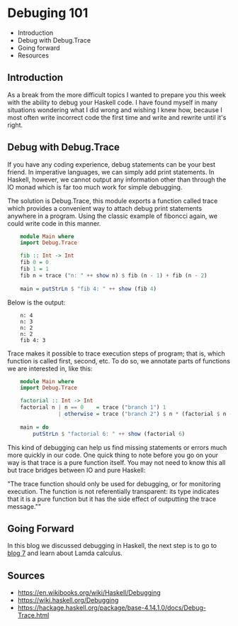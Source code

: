 # Debuging 101

* Introduction
* Debug with Debug.Trace
* Going forward
* Resources

## Introduction

As a break from the more difficult topics I wanted to prepare you this week with the ability to debug your Haskell code. I have found myself in many situations wondering what I did wrong and wishing I knew how, because I most often write incorrect code the first time and write and rewrite until it's right.

## Debug with Debug.Trace
If you have any coding experience, debug statements can be your best friend. In imperative languages, we can simply add print statements. In Haskell, however, we cannot output any information other than through the IO monad which is far too much work for simple debugging.

The solution is Debug.Trace, this module exports a function called trace which provides a convenient way to attach debug print statements anywhere in a program. Using the classic example of fiboncci again, we could write code in this manner.

```haskell
    module Main where
    import Debug.Trace

    fib :: Int -> Int
    fib 0 = 0
    fib 1 = 1
    fib n = trace ("n: " ++ show n) $ fib (n - 1) + fib (n - 2)
    
    main = putStrLn $ "fib 4: " ++ show (fib 4)
```

Below is the output:
```
    n: 4
    n: 3
    n: 2
    n: 2
    fib 4: 3
```   
Trace makes it possible to trace execution steps of program; that is, which function is called first, second, etc. To do so, we annotate parts of functions we are interested in, like this:

```haskell
    module Main where
    import Debug.Trace

    factorial :: Int -> Int
    factorial n | n == 0    = trace ("branch 1") 1
                | otherwise = trace ("branch 2") $ n * (factorial $ n - 1)
    
    main = do
        putStrLn $ "factorial 6: " ++ show (factorial 6)
```

This kind of debugging can help us find missing statements or errors much more quickly in our code. One quick thing to note before you go on your way is that trace is a pure function itself. You may not need to know this all but trace bridges between IO and pure Haskell: 

"The trace function should only be used for debugging, or for monitoring execution. The function is not referentially transparent: its type indicates that it is a pure function but it has the side effect of outputting the trace message.""

## Going Forward
In this blog we discussed debugging in Haskell, the next step is to  go to [blog 7](Blog7.md) and learn about Lamda calculus.

## Sources
* https://en.wikibooks.org/wiki/Haskell/Debugging 
* https://wiki.haskell.org/Debugging
* https://hackage.haskell.org/package/base-4.14.1.0/docs/Debug-Trace.html
